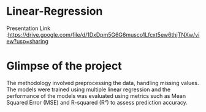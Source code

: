 # Linear-Regression

Presentation Link :https://drive.google.com/file/d/1DxDpm5G6G6musco1Lfcxt5ew6thjTNXw/view?usp=sharing

# Glimpse of the project
The methodology involved preprocessing the data, handling missing values. 
The models were trained using multiple linear regression and the performance of the models was evaluated using metrics such as Mean Squared Error (MSE) and R-squared (R²) to assess prediction accuracy.
